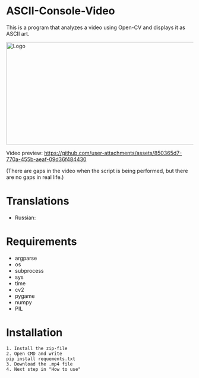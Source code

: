 # ASCII-Console-Video
This is a program that analyzes a video using Open-CV and displays it as ASCII art.

<img width="1189" height="276" alt="Logo" src="https://github.com/user-attachments/assets/47b512d4-1c97-44fa-922c-ef9166ac824b" />

Video preview:
https://github.com/user-attachments/assets/850365d7-770a-455b-aeaf-09d36f484430

(There are gaps in the video when the script is being performed, but there are no gaps in real life.)

# Translations

-  Russian: 

# Requirements
* argparse
* os
* subprocess
* sys
* time
* cv2
* pygame
* numpy
* PIL

# Installation
```
1. Install the zip-file
2. Open CMD and write
pip install requements.txt
3. Download the .mp4 file
4. Next step in "How to use"
```
